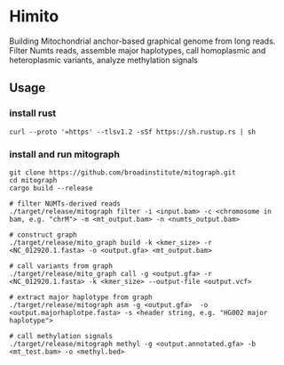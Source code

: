 # Himito

Building Mitochondrial anchor-based graphical genome from long reads. Filter Numts reads, assemble major haplotypes, call homoplasmic and heteroplasmic variants, analyze methylation signals

## Usage
### install rust
```
curl --proto '=https' --tlsv1.2 -sSf https://sh.rustup.rs | sh
```

### install and run mitograph
```
git clone https://github.com/broadinstitute/mitograph.git
cd mitograph
cargo build --release

# filter NUMTs-derived reads
./target/release/mitograph filter -i <input.bam> -c <chromosome in bam, e.g. "chrM"> -m <mt_output.bam> -n <numts_output.bam>

# construct graph
./target/release/mito_graph build -k <kmer_size> -r <NC_012920.1.fasta> -o <output.gfa> <mt_output.bam>

# call variants from graph
./target/release/mito_graph call -g <output.gfa> -r <NC_012920.1.fasta> -k <kmer_size> --output-file <output.vcf>

# extract major haplotype from graph
./target/release/mitograph asm -g <output.gfa>  -o <output.majorhaplotpe.fasta> -s <header string, e.g. "HG002 major haplotype">

# call methylation signals
./target/release/mitograph methyl -g <output.annotated.gfa> -b <mt_test.bam> -o <methyl.bed>
```
